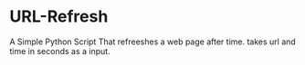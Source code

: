 # URL-Refresh
A Simple Python Script That refreeshes a web page after time.  takes url and time in seconds as a input.
